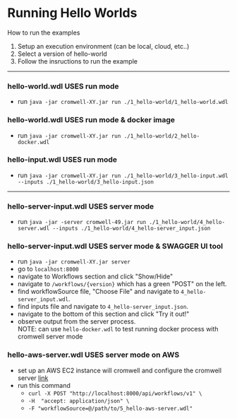 # Running Hello Worlds

How to run the examples
1. Setup an execution environment (can be local, cloud, etc..)
2. Select a version of hello-world
3. Follow the insructions to run the example

---
### hello-world.wdl USES run mode
- run `java -jar cromwell-XY.jar run ./1_hello-world/1_hello-world.wdl`

### hello-world.wdl USES run mode & docker image
- run `java -jar cromwell-XY.jar run ./1_hello-world/2_hello-docker.wdl`

### hello-input.wdl USES run mode
- run `java -jar cromwell-XY.jar run ./1_hello-world/3_hello-input.wdl --inputs ./1_hello-world/3_hello-input.json`

---

### hello-server-input.wdl USES server mode 
- run `java -jar -server cromwell-49.jar run ./1_hello-world/4_hello-server.wdl --inputs ./1_hello-world/4_hello-server_input.json`

### hello-server-input.wdl USES server mode & SWAGGER UI tool
- run `java -jar cromwell-XY.jar server` 
- go to `localhost:8000`
- navigate to Workflows section and click "Show/Hide"
- navigate to `/workflows/{version}` which has a green "POST" on the left.
- find workflowSource file, "Choose File" and navigate to `4_hello-server_input.wdl`.
- find inputs file and navigate to `4_hello-server_input.json`.
- navigate to the bottom of this section and click "Try it out!"
- observe output from the server process.  
NOTE: can use `hello-docker.wdl` to test running docker process with cromwell server mode

### hello-aws-server.wdl USES server mode on AWS
- set up an AWS EC2 instance will cromwell and configure the cromwell server [link](https://docs.opendata.aws/genomics-workflows/orchestration/cromwell/cromwell-examples/) 
- run this command 
    - `curl -X POST "http://localhost:8000/api/workflows/v1" \`  
    - `-H  "accept: application/json" \`
    - `-F "workflowSource=@/path/to/5_hello-aws-server.wdl"`
